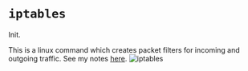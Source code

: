 
# `iptables` 
Init.

This is a linux command which creates packet filters for incoming and outgoing traffic. See my notes [here](../../../OSCP/enum-and-info-gathering/active/nmap-scanning.md#`iptables`).
![`iptables`](../../../OSCP/enum-and-info-gathering/active/nmap-scanning.md#`iptables`)
